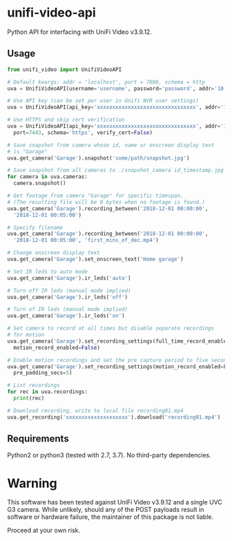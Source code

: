 # unifi-video-api
Python API for interfacing with UniFi Video v3.9.12.

## Usage
```python
from unifi_video import UnifiVideoAPI

# Default kwargs: addr = 'localhost', port = 7080, schema = http
uva = UnifiVideoAPI(username='username', password='password', addr='10.3.2.1')

# Use API key (can be set per user in Unifi NVR user settings)
uva = UnifiVideoAPI(api_key='xxxxxxxxxxxxxxxxxxxxxxxxxxxxxxxx', addr='10.3.2.1')

# Use HTTPS and skip cert verification
uva = UnifiVideoAPI(api_key='xxxxxxxxxxxxxxxxxxxxxxxxxxxxxxxx', addr='10.3.2.1',
  port=7443, schema='https', verify_cert=False)

# Save snapshot from camera whose id, name or onscreen display text
# is "Garage"
uva.get_camera('Garage').snapshot('some/path/snapshot.jpg')

# Save snapshot from all cameras to ./snapshot_camera id_timestamp.jpg
for camera in uva.cameras:
  camera.snapshot()

# Get footage from camera "Garage" for specific timespan.
# (The resulting file will be 0 bytes when no footage is found.)
uva.get_camera('Garage').recording_between('2018-12-01 00:00:00',
  '2018-12-01 00:05:00')

# Specify filename
uva.get_camera('Garage').recording_between('2018-12-01 00:00:00',
  '2018-12-01 00:05:00', 'first_mins_of_dec.mp4')

# Change onscreen display text
uva.get_camera('Garage').set_onscreen_text('Home garage')

# Set IR leds to auto mode
uva.get_camera('Garage').ir_leds('auto')

# Turn off IR leds (manual mode implied)
uva.get_camera('Garage').ir_leds('off')

# Turn of IR leds (manual mode implied)
uva.get_camera('Garage').ir_leds('on')

# Set camera to record at all times but disable separate recordings
# for motion
uva.get_camera('Garage').set_recording_settings(full_time_record_enabled=True,
  motion_record_enabled=False)

# Enable motion recordings and set the pre capture period to five seconds
uva.get_camera('Garage').set_recording_settings(motion_record_enabled=False,
  pre_padding_secs=5)

# List recordings
for rec in uva.recordings:
  print(rec)

# Download recording, write to local file recording01.mp4
uva.get_recording('xxxxxxxxxxxxxxxxxxxx').download('recording01.mp4')
```


## Requirements
Python2 or python3 (tested with 2.7, 3.7). No third-party dependencies.

# Warning
This software has been tested against UniFi Video v3.9.12 and a single UVC G3
camera. While unlikely, should any of the POST payloads result in software or
hardware failure, the maintainer of this package is not liable.

Proceed at your own risk.
